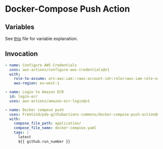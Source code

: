 # **Docker-Compose Push Action** #

## **Variables** ##

See [this](../.github/workflows/compose-ci.yaml) file for variable explanation.

## **Invocation** ##

```yaml
- name: Configure AWS Credentials
  uses: aws-actions/configure-aws-credentials@v1
  with:
    role-to-assume: arn:aws:iam::<aws-account-id>:role/<aws-iam-role-name>
    aws-region: eu-west-1

- name: Login to Amazon ECR
  id: login-ecr
  uses: aws-actions/amazon-ecr-login@v1

- name: Docker compose push
  uses: Fremtind/pda-githubactions-commons/docker-compose-push-action@main
  with:
    compose_file_path: application/
    compose_file_name: docker-compose.yaml
    tags: |
      latest
      ${{ github.run_number }}
```